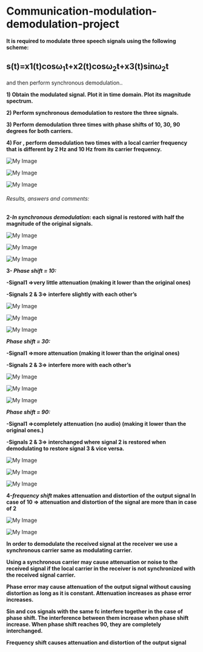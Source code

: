 # Communication-modulation-demodulation-project

**It is required to modulate three speech signals using the following scheme:**

## s(t)=x1(t)cosω<sub>1</sub>t+x2(t)cosω<sub>2</sub>t+x3(t)sinω<sub>2</sub>t

and then perform synchronous demodulation..

**1) Obtain the modulated signal. Plot it in time domain. Plot its magnitude spectrum.**

**2) Perform synchronous demodulation to restore the three signals.**

**3) Perform demodulation three times with phase shifts of 10, 30, 90 degrees for both carriers.**

**4) For , perform demodulation two times with a local carrier frequency that is different by 2 Hz and 10 Hz from its carrier frequency.**

![My Image](signals_matlab_waves/OriginalSignal1.png)

![My Image](signals_matlab_waves/OriginalSignal2.png)

![My Image](signals_matlab_waves/OriginalSignal3.png)


###### Results, answers and comments:

**2-_In synchronous demodulation_:
each signal is restored with half the magnitude of the original signals.**

![My Image](signals_matlab_waves/Modulated1.png)

![My Image](signals_matlab_waves/Modulated2.png)

![My Image](signals_matlab_waves/Modulated3.png)


**3- _Phase shift = 10:_**

**-Signal1 =>very little attenuation (making it lower than the original ones)**

**-Signals 2 & 3=> interfere slightly with each other’s**

![My Image](signals_matlab_waves/DeModulatedSignal1_phase10.png)

![My Image](signals_matlab_waves/DeModulatedSignal2_phase10.png)

![My Image](signals_matlab_waves/DeModulatedSignal3_phase10.png)


 **_Phase shift = 30:_**
 
 **-Signal1 =>more attenuation (making it lower than the original ones)**
 
 **-Signals 2 & 3=> interfere more with each other’s**
 
![My Image](signals_matlab_waves/DeModulatedSignal1_phase30.png)

![My Image](signals_matlab_waves/DeModulatedSignal2_phase30.png)

![My Image](signals_matlab_waves/DeModulatedSignal3_phase30.png)

 
**_Phase shift = 90:_**

**-Signal1 =>completely attenuation (no audio) (making it lower than the original ones.)**

**-Signals 2 & 3=> interchanged where signal 2 is restored when demodulating to restore signal 3 & vice versa.**
 
![My Image](signals_matlab_waves/DeModulatedSignal1_phase90.png)

![My Image](signals_matlab_waves/DeModulatedSignal2_phase90.png)

![My Image](signals_matlab_waves/DeModulatedSignal3_phase90.png)


**4-_frequency shift_ makes attenuation and distortion of the output signal
In case of 10 => attenuation and distortion of the signal are more than in case of 2**

![My Image](signals_matlab_waves/DeModulatedSignal1_freq2.png)

![My Image](signals_matlab_waves/DeModulatedSignal1_freq10.png)


**In order to demodulate the received signal at the receiver we use a synchronous carrier same as modulating carrier.**

**Using a synchronous carrier may cause attenuation or noise to the received signal if the local carrier in the receiver is not synchronized with the received signal carrier.**

**Phase error may cause attenuation of the output signal without causing distortion as long as it is constant. Attenuation increases as phase error increases.**

**Sin and cos signals with the same fc interfere together in the case of phase shift. The interference between them increase when phase shift increase. When phase shift reaches 90, they are completely interchanged.**

**Frequency shift causes attenuation and distortion of the output signal**
